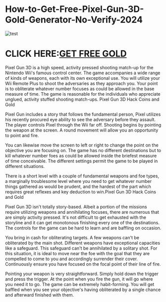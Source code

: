# How-to-Get-Free-Pixel-Gun-3D-Gold-Generator-No-Verify-2024

![test](https://static.wikia.nocookie.net/pixel-gun-3d/images/3/3e/32703603_1097367547071126_9064388513813757952_o.jpg/revision/latest/scale-to-width-down/1200?cb=20180517054636)

# CLICK HERE:[GET FREE GOLD](https://chatgamings.com/pixelgun/)

Pixel Gun 3D is a high speed, activity pressed shooting match-up for the Nintendo Wii's famous control center. The game accompanies a wide range of kinds of weapons, each with its own exceptional use. You will utilize your Wii Remote Plus to shoot the adversaries as they approach you. Your point is to obliterate whatever number focuses as could be allowed in the base measure of time. The game is reasonable for the individuals who appreciate unglued, activity stuffed shooting match-ups. Pixel Gun 3D Hack Coins and Gold 

Pixel Gun includes a story that follows the fundamental person, Pixel utilizes his recently procured eye ability to see the adversary before they assault. The player controls Pixel through the Wii far off. Shooting begins by pointing the weapon at the screen. A round movement will allow you an opportunity to point and fire. 

You can likewise move the screen to left or right to change the point on the objective you are focusing on. The game has no different destinations but to kill whatever number foes as could be allowed inside the briefest measure of time conceivable. The different settings permit the game to be played in different situations. 

There is a short level with a couple of fundamental weapons and foe types, a marginally troublesome level where you need to get whatever number things gathered as would be prudent, and the hardest of the part which requires great reflexes and key deduction to win.Pixel Gun 3D Hack Coins and Gold 

Pixel Gun 3D isn't totally story-based. Albeit a portion of the missions require utilizing weapons and annihilating focuses, there are numerous that are simply activity pressed. It's not difficult to get exhausted with the storyline and it can get monotonous finishing every one of the destinations. The controls for the game can be hard to learn and are baffling on occasion. 

You bring in cash for obliterating targets. A few weapons can't be obliterated by the main shot. Different weapons have exceptional capacities like a safeguard. This safeguard can't be annihilated by a solitary shot. For this situation, it is ideal to move near the foe with the goal that they are compelled to come to you and accordingly surrender their cover. Continuously ensure you have focused on the focal point of their line of fire. 

Pointing your weapon is very straightforward. Simply hold down the trigger and press the trigger. At the point when you fire the gun, it will go where you need it to go. The game can be extremely habit-forming. You will get baffled when you see your objective's having obliterated by a single chance and afterward finished with them. 
